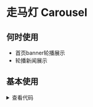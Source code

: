 # 走马灯 Carousel

## 何时使用

- 首页banner轮播展示
- 轮播新闻展示

<script setup lang="ts">
import { ref } from 'vue'

const images = ref([
  {
    title: 'image-1',
    src: 'https://cdn.jsdelivr.net/gh/themusecatcher/images@0.0.1/1.jpg',
    link: ''
  },
  {
    title: 'image-2',
    src: 'https://cdn.jsdelivr.net/gh/themusecatcher/images@0.0.1/2.jpg',
    link: ''
  },
  {
    title: 'image-3',
    src: 'https://cdn.jsdelivr.net/gh/themusecatcher/images@0.0.1/3.jpg',
    link: ''
  },
  {
    title: 'image-4',
    src: 'https://cdn.jsdelivr.net/gh/themusecatcher/images@0.0.1/4.jpg',
    link: ''
  },
  {
    title: 'image-5',
    src: 'https://cdn.jsdelivr.net/gh/themusecatcher/images@0.0.1/5.jpg',
    link: ''
  },
  {
    title: 'image-6',
    src: 'https://cdn.jsdelivr.net/gh/themusecatcher/images@0.0.1/6.jpg',
    link: ''
  },
  {
    title: 'image-7',
    src: 'https://cdn.jsdelivr.net/gh/themusecatcher/images@0.0.1/7.jpg',
    link: ''
  },
  {
    title: 'image-8',
    src: 'https://cdn.jsdelivr.net/gh/themusecatcher/images@0.0.1/8.jpg',
    link: ''
  },
  {
    title: 'image-9',
    src: 'https://cdn.jsdelivr.net/gh/themusecatcher/images@0.0.1/9.jpg',
    link: ''
  }
])
</script>

## 基本使用

<Carousel :images="images" :height="360" />

<details>
<summary>查看代码</summary>

```vue
<script setup lang="ts">
import { ref } from 'vue'

const images = ref([
  {
    title: 'image-1',
    src: 'https://cdn.jsdelivr.net/gh/themusecatcher/images@0.0.1/1.jpg',
    link: ''
  },
  {
    title: 'image-2',
    src: 'https://cdn.jsdelivr.net/gh/themusecatcher/images@0.0.1/2.jpg',
    link: ''
  },
  {
    title: 'image-3',
    src: 'https://cdn.jsdelivr.net/gh/themusecatcher/images@0.0.1/3.jpg',
    link: ''
  },
  {
    title: 'image-4',
    src: 'https://cdn.jsdelivr.net/gh/themusecatcher/images@0.0.1/4.jpg',
    link: ''
  },
  {
    title: 'image-5',
    src: 'https://cdn.jsdelivr.net/gh/themusecatcher/images@0.0.1/5.jpg',
    link: ''
  },
  {
    title: 'image-6',
    src: 'https://cdn.jsdelivr.net/gh/themusecatcher/images@0.0.1/6.jpg',
    link: ''
  },
  {
    title: 'image-7',
    src: 'https://cdn.jsdelivr.net/gh/themusecatcher/images@0.0.1/7.jpg',
    link: ''
  },
  {
    title: 'image-8',
    src: 'https://cdn.jsdelivr.net/gh/themusecatcher/images@0.0.1/8.jpg',
    link: ''
  },
  {
    title: 'image-9',
    src: 'https://cdn.jsdelivr.net/gh/themusecatcher/images@0.0.1/9.jpg',
    link: ''
  }
])
</script>
<template>
  <Carousel :images="images" :height="360" />
</template>
```

</details>
